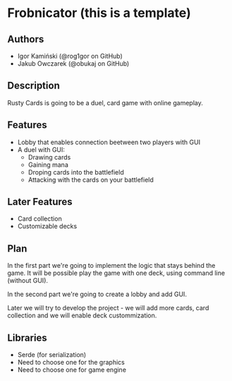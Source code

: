 # Frobnicator (this is a template)

## Authors
- Igor Kamiński (@rog1gor on GitHub)
- Jakub Owczarek (@obukaj on GitHub)

## Description
Rusty Cards is going to be a duel, card game with online gameplay.

## Features
- Lobby that enables connection beetween two players with GUI
- A duel with GUI:
  - Drawing cards
  - Gaining mana
  - Droping cards into the battlefield
  - Attacking with the cards on your battlefield

## Later Features
- Card collection
- Customizable decks

## Plan
In the first part we're going to implement the logic that stays behind the game. It will be possible  play the game with one deck, using command line (without GUI).

In the second part we're going to create a lobby and add GUI.

Later we will try to develop the project - we will add more cards, card collection and we will enable deck custommization.

## Libraries
- Serde (for serialization)
- Need to choose one for the graphics
- Need to choose one for game engine
